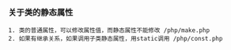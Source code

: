 ### 关于类的静态属性
```$xslt
1. 类的普通属性，可以修改属性值，而静态属性不能修改 /php/make.php
2. 如果有继承关系，如果调用子类静态属性，用static调用 /php/const.php
```